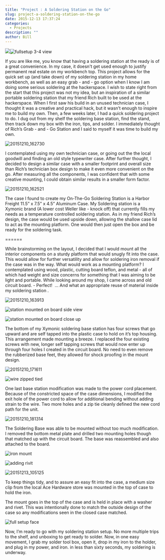 ```yaml
---
title: "Project : A Soldering Station on the Go"
slug: project-a-soldering-station-on-the-go
date: 2015-12-13 17:37:24
categories:
  - Projects
description: ""
author: Bill
---
```



![](/uploads/2015/12/closed-case-150x150.jpg)![fullsetup 3-4 view](/uploads/2015/12/fullsetup-3-4-view-150x150.jpg)

If you are like me, you know that having a soldering station at the ready is of a great convenience. In my case, it doesn't get used enough to justify permanent real estate on my workbench top. This project allows for the quick set up (and take down) of my soldering station in my home workbench, as well as an easy grab - and - go option when I know I am doing some serious soldering at the hackerspace. I wish to state right from the start that this project was not my idea, but an inspiration of a similar portable soldering station that my friend Rich built to be used at the hackerspace. When I first saw his build in an unused technician case, I thought it was a creative and practical hack, but it wasn’t enough to inspire me to build my own. Then, a few weeks later, I had a quick soldering project to do. I dug out from my shelf the soldering base station, find the stand, then track down my box with the iron, tips, and solder. I immediately thought of Rich’s Grab - and - Go Station and I said to myself it was time to build my own.

![20151210_162730](/uploads/2015/12/20151210_162730-150x150.jpg)

I contemplated using my own technician case, or going out the the local goodwill and finding an old style typewriter case. After further thought, I decided to design a similar case with a smaller footprint and overall size than Rich’s technician box design to make it even more convenient on the go. After measuring all the components, I was confident that with some creative mounting, I could obtain similar results in a smaller form factor.

![20151210_162521](/uploads/2015/12/20151210_162521-150x150.jpg)

The case I found to create my On-The-Go Soldering Station is a Harbor Freight 11.5” x 7.5” x 4.5” Aluminum Case. My Soldering station is a Xymonic brand (A lower cost Weller like - knock off) that currently fills my needs as a temperature controlled soldering station. As in my friend Rich’s design, the case would be used upside down, allowing the shallow case lid to act as the mounting platform. One would then just open the box and be ready for the soldering task.

======

While brainstorming on the layout, I decided that I would mount all the interior components on a sturdy platform that would snugly fit into the case. This would allow for further versatility and allow for soldering iron removal if the case was in the way. What would work as a mounting platform? I contemplated using wood, plastic, cutting board teflon, and metal - all of which had weight and size concerns for something that I was aiming to be light and portable. While looking around my shop, I came across and old circuit board. - Perfect!  … And what an appropriate reuse of material inside my soldering station .

![20151210_163913](/uploads/2015/12/20151210_163913-e1450025079994-150x150.jpg)

![station mounted on board side view](/uploads/2015/12/station-mounted-on-board-side-view-150x150.jpg)

![station mounted on board close up](/uploads/2015/12/station-mounted-on-board-close-up-150x150.jpg)

The bottom of my Xymonic soldering base station has four screws that go upward and are self tapped into the plastic case to hold on it’s top housing. This arrangement made mounting a breeze. I replaced the four existing screws with new, longer self tapping screws that would now enter up through four holes I created in the circuit board. No need to even remove the rubberized base feet, they allowed for shock proofing in the mount design.

![20151210_171611](/uploads/2015/12/20151210_171611-e1450024797594-150x150.jpg)

![wire zipped tied](/uploads/2015/12/wire-zipped-tied-e1450024754851-150x150.jpg)

One last base station modification was made to the power cord placement. Because of the constricted space of the case dimensions, I modified the exit hole of the power cord to allow for additional bending without adding strain to the wire. Two more holes and a zip tie cleanly defined the new cord path for the unit.

![20151210_181314](/uploads/2015/12/20151210_181314-e1450025583962-150x150.jpg)

The Soldering Base was able to be mounted without too much modification. I removed the bottom metal plate and drilled two mounting holes though that matched up with the circuit board. The base was reassembled and also attached to the board.

![iron mount](/uploads/2015/12/iron-mount-150x150.jpg)

![adding rivit](/uploads/2015/12/adding-rivit-150x150.jpg)

![20151213_105125](/uploads/2015/12/20151213_105125-150x150.jpg)

To keep things tidy, and to assure an easy fit into the case, a medium size clip from the local Ace Hardware store was mounted in the top of case to hold the iron.

The mount goes in the top of the case and is held in place with a washer and rivet. This was intentionally done to match the outside design of the case so any modifications seen in the closed case matched.

![full setup face](/uploads/2015/12/full-setup-face-300x225.jpg)

Now, I’m ready to go with my soldering station setup. No more multiple trips to the shelf, and unboxing to get ready to solder. Now, in one easy movement, I grab my solder tool box, open it, drop in my iron to the holder, and plug in my power, and iron. in less than sixty seconds, my soldering is underway.
